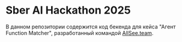 # Sber AI Hackathon 2025

В данном репозитории содержится код бекенда для кейса "Агент Function Matcher", разработанный командой [AllSee.team](https://allSee.team).

